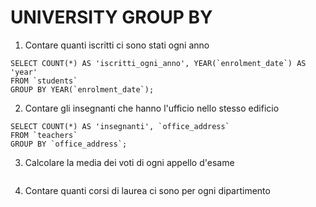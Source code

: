 # UNIVERSITY GROUP BY

1) Contare quanti iscritti ci sono stati ogni anno
  ```MYSQL
  SELECT COUNT(*) AS 'iscritti_ogni_anno', YEAR(`enrolment_date`) AS 'year'
  FROM `students`
  GROUP BY YEAR(`enrolment_date`);
  ```

2) Contare gli insegnanti che hanno l'ufficio nello stesso edificio
  ```MYSQL
  SELECT COUNT(*) AS 'insegnanti', `office_address`
  FROM `teachers`
  GROUP BY `office_address`;
  ```

3) Calcolare la media dei voti di ogni appello d'esame
  ```MYSQL
  ```

4) Contare quanti corsi di laurea ci sono per ogni dipartimento
  ```MYSQL
  ```